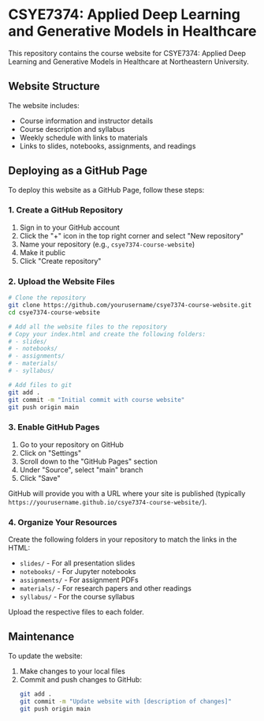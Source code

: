 # CSYE7374: Applied Deep Learning and Generative Models in Healthcare

This repository contains the course website for CSYE7374: Applied Deep Learning and Generative Models in Healthcare at Northeastern University.

## Website Structure

The website includes:
- Course information and instructor details
- Course description and syllabus
- Weekly schedule with links to materials
- Links to slides, notebooks, assignments, and readings

## Deploying as a GitHub Page

To deploy this website as a GitHub Page, follow these steps:

### 1. Create a GitHub Repository

1. Sign in to your GitHub account
2. Click the "+" icon in the top right corner and select "New repository"
3. Name your repository (e.g., `csye7374-course-website`)
4. Make it public
5. Click "Create repository"

### 2. Upload the Website Files

```bash
# Clone the repository
git clone https://github.com/yourusername/csye7374-course-website.git
cd csye7374-course-website

# Add all the website files to the repository
# Copy your index.html and create the following folders:
# - slides/
# - notebooks/
# - assignments/
# - materials/
# - syllabus/

# Add files to git
git add .
git commit -m "Initial commit with course website"
git push origin main
```

### 3. Enable GitHub Pages

1. Go to your repository on GitHub
2. Click on "Settings"
3. Scroll down to the "GitHub Pages" section
4. Under "Source", select "main" branch
5. Click "Save"

GitHub will provide you with a URL where your site is published (typically `https://yourusername.github.io/csye7374-course-website/`).

### 4. Organize Your Resources

Create the following folders in your repository to match the links in the HTML:
- `slides/` - For all presentation slides
- `notebooks/` - For Jupyter notebooks
- `assignments/` - For assignment PDFs
- `materials/` - For research papers and other readings
- `syllabus/` - For the course syllabus

Upload the respective files to each folder.

## Maintenance

To update the website:

1. Make changes to your local files
2. Commit and push changes to GitHub:
   ```bash
   git add .
   git commit -m "Update website with [description of changes]"
   git push origin main
   ```